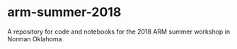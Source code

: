 # arm-summer-2018
A repository for code and notebooks for the 2018 ARM summer workshop in Norman Oklahoma
